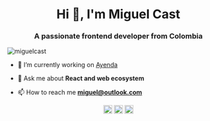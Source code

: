<h1 align="center">Hi 👋, I'm Miguel Cast</h1>
<h3 align="center">A passionate frontend developer from Colombia</h3>

<p align="left"> <img src="https://komarev.com/ghpvc/?username=miguelcast" alt="miguelcast" /> </p>

- 🔭 I’m currently working on [Ayenda](https://ayenda.com)

- 💬 Ask me about **React and web ecosystem**

- 📫 How to reach me **miguel@outlook.com**

<p align="center">
<a href="https://codepen.io/https://codepen.io/miguelcast" target="blank"><img align="center" src="https://cdn.jsdelivr.net/npm/simple-icons@3.0.1/icons/codepen.svg" alt="https://codepen.io/miguelcast" height="20" width="20" /></a>
<a href="https://twitter.com/https://twitter.com/miguel__cast" target="blank"><img align="center" src="https://cdn.jsdelivr.net/npm/simple-icons@3.0.1/icons/twitter.svg" alt="https://twitter.com/miguel__cast" height="20" width="20" /></a>
<a href="https://linkedin.com/in/https://www.linkedin.com/in/miguel-cast/" target="blank"><img align="center" src="https://cdn.jsdelivr.net/npm/simple-icons@3.0.1/icons/linkedin.svg" alt="https://www.linkedin.com/in/miguel-cast/" height="20" width="20" /></a>
</p>
